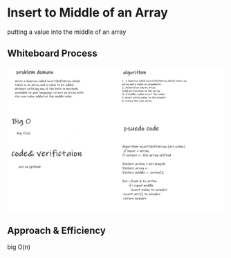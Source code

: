 # Insert to Middle of an Array
<!-- Description of the challenge -->
putting a value into the middle of an array

## Whiteboard Process
<!-- Embedded whiteboard image -->
![img](./cc02.png)

## Approach & Efficiency
<!-- What approach did you take? Discuss Why. What is the Big O space/time for this approach? -->
big O(n)